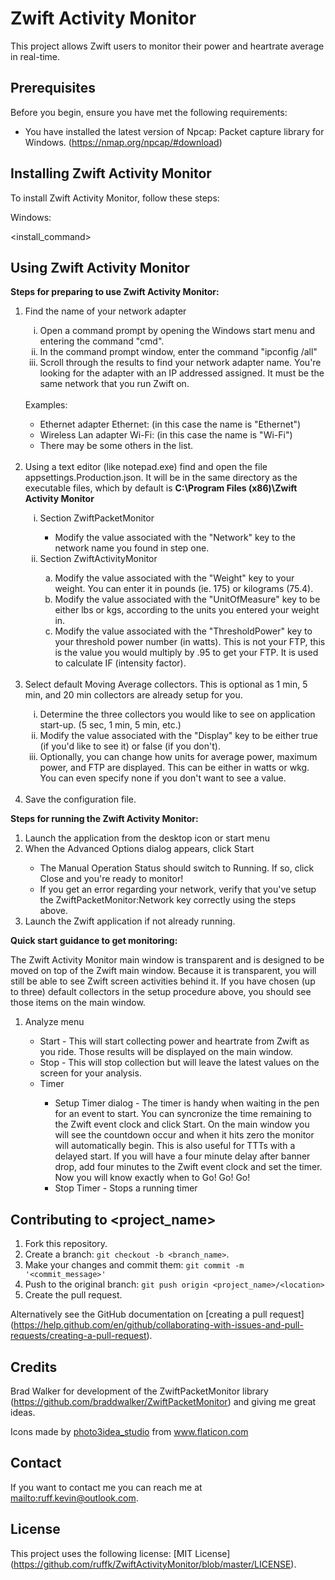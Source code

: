 # Zwift Activity Monitor
This project allows Zwift users to monitor their power and heartrate average in real-time.

## Prerequisites

Before you begin, ensure you have met the following requirements:
* You have installed the latest version of Npcap: Packet capture library for Windows. (https://nmap.org/npcap/#download)

## Installing Zwift Activity Monitor

To install Zwift Activity Monitor, follow these steps:

Windows:

<install_command>

## Using Zwift Activity Monitor

<p><b>Steps for preparing to use Zwift Activity Monitor:</b></p>

<ol>
    <li>Find the name of your network adapter</li>
    <ol type="i">
        <li>Open a command prompt by opening the Windows start menu and entering the command "cmd".</li> 
        <li>In the command prompt window, enter the command "ipconfig /all"</li>
        <li>Scroll through the results to find your network adapter name.  You're looking for the adapter with an IP addressed assigned.  It must be the same network that you run Zwift on.</li>
    </ol>
    <br>Examples:
    <ul>
        <li>Ethernet adapter Ethernet: (in this case the name is "Ethernet")</li>
        <li>Wireless Lan adapter Wi-Fi: (in this case the name is "Wi-Fi")</li>
        <li>There may be some others in the list.</li>
    </ul><br>
    <li>Using a text editor (like notepad.exe) find and open the file appsettings.Production.json.  It will be in the same directory as the executable files,
	which by default is <b>C:\Program Files (x86)\Zwift Activity Monitor</b></li>
	<ol type="i">
    	<li>Section ZwiftPacketMonitor</li>
    	<ul>
        	<li>Modify the value associated with the "Network" key to the network name you found in step one.</li>
    	</ul>
    	<li>Section ZwiftActivityMonitor</li>
    	<ol type="a">
        <li>Modify the value associated with the "Weight" key to your weight.  You can enter it in pounds (ie. 175) or kilograms (75.4).</li>
        <li>Modify the value associated with the "UnitOfMeasure" key to be either lbs or kgs, according to the units you entered your weight in.</li>
        <li>Modify the value associated with the "ThresholdPower" key to your threshold power number (in watts).  This is not your FTP, this is the value you would multiply by .95 to get your FTP.  It is used to calculate IF (intensity factor).</li>
        </ol>
    </ol><br>
	<li>Select default Moving Average collectors.  This is optional as 1 min, 5 min, and 20 min collectors are already setup for you.</li>
    <ol type="i">
    	<li>Determine the three collectors you would like to see on application start-up. (5 sec, 1 min, 5 min, etc.)</li>
    	<li>Modify the value associated with the "Display" key to be either true (if you'd like to see it) or false (if you don't).</li>
    	<li>Optionally, you can change how units for average power, maximum power, and FTP are displayed.  This can be either in watts or wkg.  You can even specify none if you don't want to see a value.</li>
    </ol><br>
<li>Save the configuration file.</li>
</ol>

<p><b>Steps for running the Zwift Activity Monitor:</b></p>

<ol>
	<li>Launch the application from the desktop icon or start menu</li>
	<li>When the Advanced Options dialog appears, click Start</li>
	<ul>
		<li>The Manual Operation Status should switch to Running.  If so, click Close and you're ready to monitor!</li>
		<li>If you get an error regarding your network, verify that you've setup the ZwiftPacketMonitor:Network key correctly using the steps above. </li>
	</ul>
	<li>Launch the Zwift application if not already running.</li>
</ol>

<p><b>Quick start guidance to get monitoring:</b></p>

<p>
	The Zwift Activity Monitor main window is transparent and is designed to be moved on top of the Zwift main window.
	Because it is transparent, you will still be able to see Zwift screen activities behind it.  If you have chosen (up to three)
	default collectors in the setup procedure above, you should see those items on the main window.
</p>

<ol>
	<li>Analyze menu</li>
	<ul>
		<li>Start - This will start collecting power and heartrate from Zwift as you ride.  Those results will be displayed on the main window.</li>
		<li>Stop - This will stop collection but will leave the latest values on the screen for your analysis.</li>
		<li>Timer</li>
		<ul type="i">
			<li>Setup Timer dialog - The timer is handy when waiting in the pen for an event to start.  You can syncronize the time remaining to the Zwift
			event clock and click Start.  On the main window you will see the countdown occur and when it hits zero the monitor will automatically begin.
			This is also useful for TTTs with a delayed start.  If you will have a four minute delay after banner drop, add four minutes to the Zwift event clock
			and set the timer.  Now you will know exactly when to Go! Go! Go!</li>
			<li>Stop Timer - Stops a running timer</li>
		</ul>
	</ul>
</ol>

## Contributing to <project_name>

1. Fork this repository.
2. Create a branch: `git checkout -b <branch_name>`.
3. Make your changes and commit them: `git commit -m '<commit_message>'`
4. Push to the original branch: `git push origin <project_name>/<location>`
5. Create the pull request.

Alternatively see the GitHub documentation on [creating a pull request] (https://help.github.com/en/github/collaborating-with-issues-and-pull-requests/creating-a-pull-request).

## Credits

Brad Walker for development of the ZwiftPacketMonitor library (https://github.com/braddwalker/ZwiftPacketMonitor) and giving me great ideas.

<div>Icons made by <a href="" title="photo3idea_studio">photo3idea_studio</a> from <a href="https://www.flaticon.com/" title="Flaticon">www.flaticon.com</a></div>

## Contact

If you want to contact me you can reach me at <mailto:ruff.kevin@outlook.com>.

## License

This project uses the following license: [MIT License] (https://github.com/ruffk/ZwiftActivityMonitor/blob/master/LICENSE).
